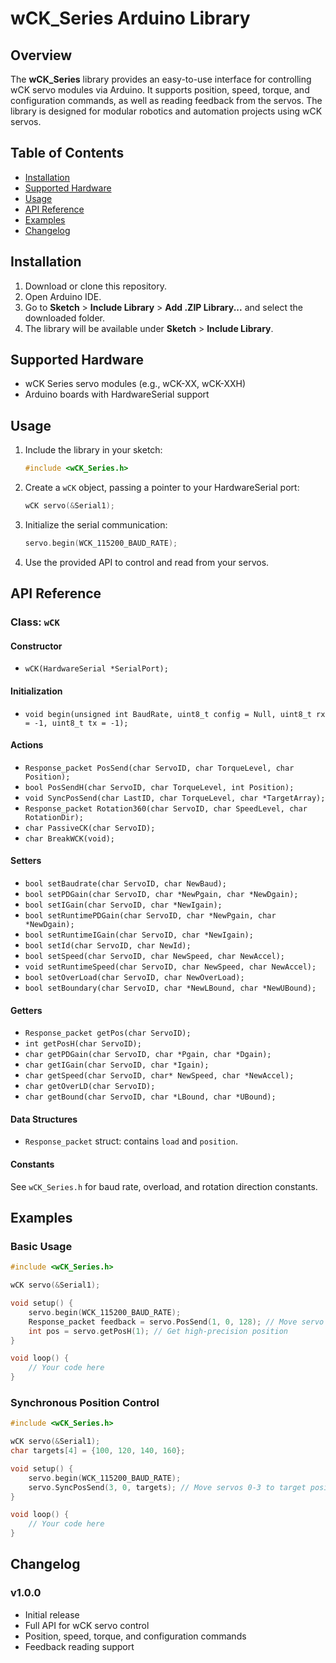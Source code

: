 # wCK_Series Arduino Library

## Overview

The **wCK_Series** library provides an easy-to-use interface for controlling wCK servo modules via Arduino. It supports position, speed, torque, and configuration commands, as well as reading feedback from the servos. The library is designed for modular robotics and automation projects using wCK servos.

## Table of Contents

- [Installation](#installation)
- [Supported Hardware](#supported-hardware)
- [Usage](#usage)
- [API Reference](#api-reference)
- [Examples](#examples)
- [Changelog](#changelog)

## Installation

1. Download or clone this repository.
2. Open Arduino IDE.
3. Go to **Sketch** > **Include Library** > **Add .ZIP Library...** and select the downloaded folder.
4. The library will be available under **Sketch** > **Include Library**.

## Supported Hardware

- wCK Series servo modules (e.g., wCK-XX, wCK-XXH)
- Arduino boards with HardwareSerial support

## Usage

1. Include the library in your sketch:
    ```cpp
    #include <wCK_Series.h>
    ```
2. Create a `wCK` object, passing a pointer to your HardwareSerial port:
    ```cpp
    wCK servo(&Serial1);
    ```
3. Initialize the serial communication:
    ```cpp
    servo.begin(WCK_115200_BAUD_RATE);
    ```
4. Use the provided API to control and read from your servos.

## API Reference

### Class: `wCK`

#### Constructor
- `wCK(HardwareSerial *SerialPort);`

#### Initialization
- `void begin(unsigned int BaudRate, uint8_t config = Null, uint8_t rx = -1, uint8_t tx = -1);`

#### Actions
- `Response_packet PosSend(char ServoID, char TorqueLevel, char Position);`
- `bool PosSendH(char ServoID, char TorqueLevel, int Position);`
- `void SyncPosSend(char LastID, char TorqueLevel, char *TargetArray);`
- `Response_packet Rotation360(char ServoID, char SpeedLevel, char RotationDir);`
- `char PassiveCK(char ServoID);`
- `char BreakWCK(void);`

#### Setters
- `bool setBaudrate(char ServoID, char NewBaud);`
- `bool setPDGain(char ServoID, char *NewPgain, char *NewDgain);`
- `bool setIGain(char ServoID, char *NewIgain);`
- `bool setRuntimePDGain(char ServoID, char *NewPgain, char *NewDgain);`
- `bool setRuntimeIGain(char ServoID, char *NewIgain);`
- `bool setId(char ServoID, char NewId);`
- `bool setSpeed(char ServoID, char NewSpeed, char NewAccel);`
- `void setRuntimeSpeed(char ServoID, char NewSpeed, char NewAccel);`
- `bool setOverLoad(char ServoID, char NewOverLoad);`
- `bool setBoundary(char ServoID, char *NewLBound, char *NewUBound);`

#### Getters
- `Response_packet getPos(char ServoID);`
- `int getPosH(char ServoID);`
- `char getPDGain(char ServoID, char *Pgain, char *Dgain);`
- `char getIGain(char ServoID, char *Igain);`
- `char getSpeed(char ServoID, char* NewSpeed, char *NewAccel);`
- `char getOverLD(char ServoID);`
- `char getBound(char ServoID, char *LBound, char *UBound);`

#### Data Structures
- `Response_packet` struct: contains `load` and `position`.

#### Constants
See `wCK_Series.h` for baud rate, overload, and rotation direction constants.

## Examples

### Basic Usage

```cpp
#include <wCK_Series.h>

wCK servo(&Serial1);

void setup() {
    servo.begin(WCK_115200_BAUD_RATE);
    Response_packet feedback = servo.PosSend(1, 0, 128); // Move servo 1 to position 128 with max torque
    int pos = servo.getPosH(1); // Get high-precision position
}

void loop() {
    // Your code here
}
```

### Synchronous Position Control

```cpp
#include <wCK_Series.h>

wCK servo(&Serial1);
char targets[4] = {100, 120, 140, 160};

void setup() {
    servo.begin(WCK_115200_BAUD_RATE);
    servo.SyncPosSend(3, 0, targets); // Move servos 0-3 to target positions
}

void loop() {
    // Your code here
}
```

## Changelog

### v1.0.0
- Initial release
- Full API for wCK servo control
- Position, speed, torque, and configuration commands
- Feedback reading support

